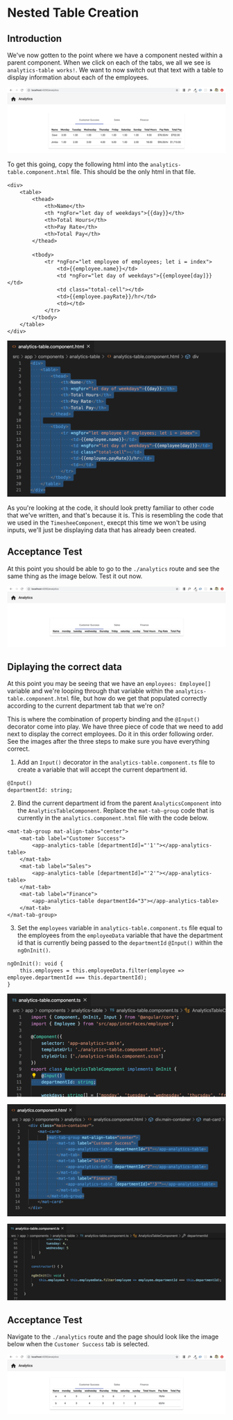# Nested Table Creation

## Introduction

We've now gotten to the point where we have a component nested within a parent component. When we click on each of the tabs, we all we see is `analytics-table works!`. We want to now switch out that text with a table to display information about each of the employees.

![](img/analytics_example.png)


To get this going, copy the following html into the `analytics-table.component.html` file. This should be the only html in that file.

```
<div>
    <table>
        <thead>
            <th>Name</th>
            <th *ngFor="let day of weekdays">{{day}}</th>
            <th>Total Hours</th>
            <th>Pay Rate</th>
            <th>Total Pay</th>
        </thead>
    
        <tbody>
            <tr *ngFor="let employee of employees; let i = index">
                <td>{{employee.name}}</td>
                <td *ngFor="let day of weekdays">{{employee[day]}}</td>
                <td class="total-cell"></td>
                <td>{{employee.payRate}}/hr</td>
                <td></td>
            </tr>
        </tbody>
    </table>
</div>
```

![](img/analytics_table_start_html.png)

As you're looking at the code, it should look pretty familiar to other code that we've written, and that's because it is. This is resembling the code that we used in the `TimesheeComponent`, execpt this time we won't be using inputs, we'll just be displaying data that has already been created.

## Acceptance Test

At this point you should be able to go to the `./analytics` route and see the same thing as the image below. Test it out now.

![](img/analytics_table_start_display.png)


## Diplaying the correct data

At this point you may be seeing that we have an `employees: Employee[]` variable and we're looping through that variable within the `analytics-table.component.html` file, but how do we get that populated correctly according to the current department tab that we're on?

This is where the combination of property binding and the `@Input()` decorator come into play. We have three piece of code that we need to add next to display the correct employees. Do it in this order following order. See the images after the three steps to make sure you have everything correct.

1. Add an `Input()` decorator in the `analytics-table.component.ts` file to create a variable that will accept the current department id.

```
@Input()
departmentId: string;
```

2. Bind the current department id from the parent `AnalyticsComponent` into the `AnalyticsTableComponent`. Replace the `mat-tab-group` code that is currently in the `analytics.component.html` file with the code below.

```
<mat-tab-group mat-align-tabs="center">
    <mat-tab label="Customer Success">
        <app-analytics-table [departmentId]="'1'"></app-analytics-table>
    </mat-tab>
    <mat-tab label="Sales">
        <app-analytics-table [departmentId]="'2'"></app-analytics-table>
    </mat-tab>
    <mat-tab label="Finance">
        <app-analytics-table departmentId="3"></app-analytics-table>
    </mat-tab>
</mat-tab-group>
```

3. Set the `employees` variable in `analytics-table.component.ts` file equal to the employees from the `employeeData` variable that have the department id that is currently being passed to the `departmentId` `@Input()` within the `ngOnInit()`.


```
ngOnInit(): void {
    this.employees = this.employeeData.filter(employee => employee.departmentId === this.departmentId);
}
```

![](img/input_decorator.png)

![](img/parent_property_binding.png)

![](img/filter_employees.png)


## Acceptance Test

Navigate to the `./analytics` route and the page should look like the image below when the `Customer Success` tab is selected.

![](img/customer_success_tab.png)






